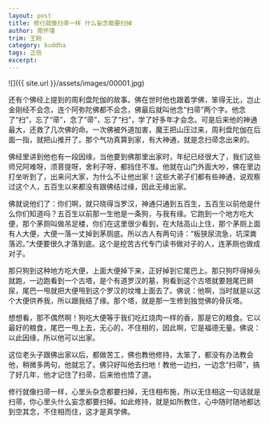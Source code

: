 ```yaml
---
layout: post
title: 修行就像扫帚一样 什么妄念都要扫掉
author: 南怀瑾
trim: 王盼
category: buddha
tags: 正信
excerpt:
---
```


![]({{ site.url }}/assets/images/00001.jpg)

还有个佛经上提到的周利盘陀伽的故事。佛在世时他也跟着学佛，笨得无比，岂止金刚经不会念，连个阿弥陀佛都不会念，佛最后就叫他念“扫帚”两个字。他念了“扫”，忘了“帚”，念了“帚”，忘了“扫”，学了好多年才会念。可是后来他的神通最大，还救了几次佛的命。一次佛被外道加害，魔王把山压过来，周利盘陀伽在后面一指，就把山推开了。那个气功真算到家，有大神通，就是念扫帚念出来的。

佛经里讲到他也有一段因缘，当他要到佛那里出家时，年纪已经很大了，我们这些师兄阿难呀，须菩提呀，舍利子呀，都挡住不准。他就在山门外面大吵，佛在里边打坐听到了，出来问大家，为什么不让他出家！这些大弟子们都有些神通，说观察过这个人，五百生以来都没有跟佛结过缘，因此无缘出家。

佛就说他们了：你们啊，就只晓得当罗汉，神通只通到五百生，五百生以前他是什么你们知道吗？五百生以前那一生他是一条狗，与我有缘。它跑到一个地方吃大便，那个茅厕叫做吊足楼，你们在这里很少看到，在大陆高山上住，那个茅厕上面有人大便，大便一落一丈掉到茅厕底。所以古人有两句诗：“板狭尿流急，坑深粪落迟。”大便要很久才落到底。这个是挖苦古代专门读书做对子的人，连茅厕也做成对子。

那只狗到这种地方吃大便，上面大便掉下来，正好掉到它尾巴上。那只狗吓得掉头就跑，一边跑看到一个古塔，是个有道罗汉的墓，狗看到这个古塔就要翘尾巴屙尿，尾巴一甩就把大便甩到这个罗汉的坟堆上面去了。佛说：他啊，当时就是以这个大便供养我，所以跟我结了缘。那个塔，就是那一生修到独觉佛的骨灰塔。

想想看，那不偶然啊！狗吃大便等于我们吃红烧肉一样的香，那是它的粮食。它以最好的粮食，尾巴一甩上去，无心的，不住相的，因此啊，它是福德无量。佛说：以此因缘，所以他可以出家。

这位老头子跟佛出家以后，都做苦工，佛也教他修持，太笨了，都没有办法教会他，稍微多两句，他就忘了。佛只好叫他去扫地！教他一边扫，一边念“扫帚”，搞了好几年，他才记住了扫帚，后来他也悟了道。

修行就像扫帚一样，心里头杂念都要扫掉，无住相布施，所以无住相这一句话就是扫帚，你心里头什么妄念都要扫掉。如此修持，就是如所教住，心中随时随地都达到空其念，不住相而住，这才是真学佛。
